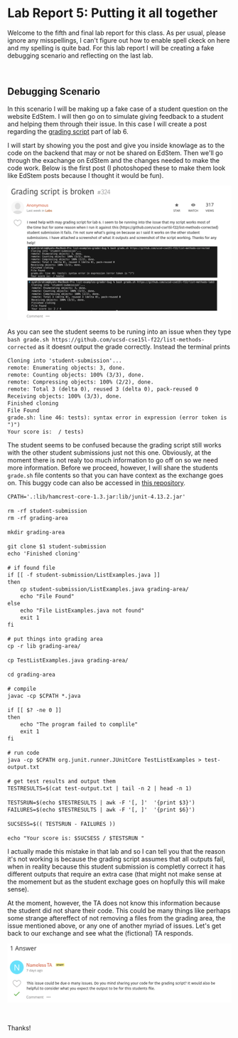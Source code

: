 # **Lab Report 5: Putting it all together**

Welcome to the fifth and final lab report for this class. As per usual, please ignore any misspellings, I 
can't figure out how to enable spell ckeck on here and my spelling is quite bad. For this lab report I will 
be creating a fake debugging scenario and reflecting on the last lab. 

<br>  

## Debugging Scenario

In this scenario I will be making up a fake case of a student question on the website EdStem. I will then
go on to simulate giving feedback to a student and helping them through their issue. In this case I will create
a post regarding the [grading script](https://ucsd-cse15l-w24.github.io/week6/index.html) part of lab 6. 

I will start by showing you the post and give you inside knowlage as to the code on the backend that may or not be shared 
on EdStem. Then we'll go through the exachange on EdStem and the changes needed to make the code work. Below is the first 
post (I photoshoped these to make them look like EdStem posts because I thought it would be fun).

![The first edstem post](lab5pics/post1.png)

As you can see the student seems to be runing into an issue when they type `bash grade.sh https://github.com/ucsd-cse15l-f22/list-methods-corrected`
as it doesnt output the grade correctly. Instead the terminal prints 

```
Cloning into 'student-submission'...
remote: Enumerating objects: 3, done.
remote: Counting objects: 100% (3/3), done.
remote: Compressing objects: 100% (2/2), done.
remote: Total 3 (delta 0), reused 3 (delta 0), pack-reused 0
Receiving objects: 100% (3/3), done.
Finished cloning
File Found
grade.sh: line 46: tests): syntax error in expression (error token is ")")
Your score is:  / tests)
```

The student seems to be confused because the grading script still works with the other student submissions just not this one. 
Obviously, at the moment there is not realy too much information to go off on so we need more information. Before we proceed,
however, I will share the students `grade.sh` file contents so that you can have context as the exchange goes on. This buggy 
code can also be accessed in [this repository](https://github.com/ayah825/list-examples-grader-bug/tree/main). 

```
CPATH='.:lib/hamcrest-core-1.3.jar:lib/junit-4.13.2.jar'

rm -rf student-submission
rm -rf grading-area

mkdir grading-area

git clone $1 student-submission
echo 'Finished cloning'

# if found file
if [[ -f student-submission/ListExamples.java ]] 
then 
    cp student-submission/ListExamples.java grading-area/
    echo "File Found"
else 
    echo "File ListExamples.java not found"
    exit 1
fi

# put things into grading area
cp -r lib grading-area/

cp TestListExamples.java grading-area/

cd grading-area

# compile
javac -cp $CPATH *.java

if [[ $? -ne 0 ]] 
then 
    echo "The program failed to complile"
    exit 1
fi

# run code
java -cp $CPATH org.junit.runner.JUnitCore TestListExamples > test-output.txt

# get test results and output them
TESTRESULTS=$(cat test-output.txt | tail -n 2 | head -n 1)

TESTSRUN=$(echo $TESTRESULTS | awk -F '[, ]'  '{print $3}')
FAILURES=$(echo $TESTRESULTS | awk -F '[, ]'  '{print $6}')

SUCSESS=$(( TESTSRUN - FAILURES ))

echo "Your score is: $SUCSESS / $TESTSRUN "
```

I actually made this mistake in that lab and so I can tell you that the reason it's not working is because the grading script
assumes that all outputs fail, when in reality because this student submission is completly correct it has different outputs 
that require an extra case (that might not make sense at the momement but as the student exchage goes on hopfully this will
make sense). 

At the moment, however, the TA does not know this information because the student did not share their code. This could be many things 
like perhaps some strange aftereffect of not removing a files from the grading area, the issue mentioned above, or any one of another
myriad of issues. Let's get back to our exchange and see what the (fictional) TA responds. 

![The first edstem post response](lab5pics/reply1.png)

<br>  

Thanks!

